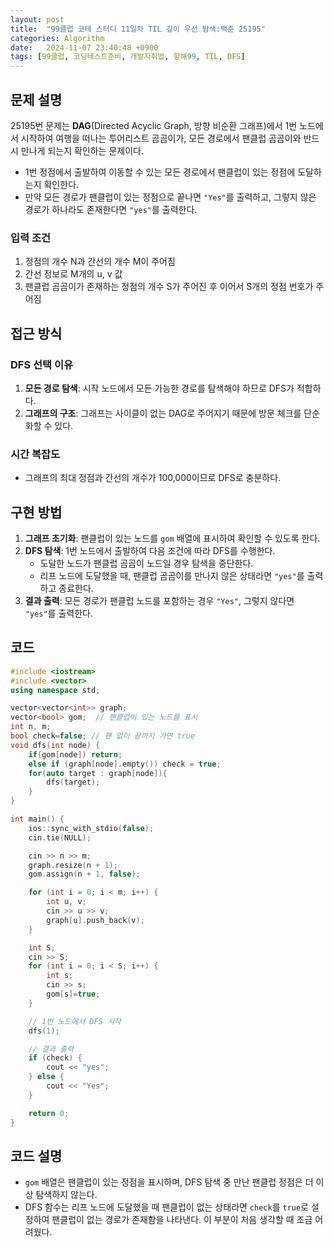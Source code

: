 ```yaml
---
layout: post
title:  "99클럽 코테 스터디 11일차 TIL 깊이 우선 탐색:백준 25195"
categories: Algorithm
date:   2024-11-07 23:40:48 +0900
tags: [99클럽, 코딩테스트준비, 개발자취업, 항해99, TIL, DFS]
---
```


## 문제 설명

25195번 문제는 **DAG**(Directed Acyclic Graph, 방향 비순환 그래프)에서 1번 노드에서 시작하여 여행을 떠나는 투어리스트 곰곰이가, 
모든 경로에서 팬클럽 곰곰이와 반드시 만나게 되는지 확인하는 문제이다.

- 1번 정점에서 출발하여 이동할 수 있는 모든 경로에서 팬클럽이 있는 정점에 도달하는지 확인한다.
- 만약 모든 경로가 팬클럽이 있는 정점으로 끝나면 `"Yes"`를 출력하고, 그렇지 않은 경로가 하나라도 존재한다면 `"yes"`를 출력한다.

### 입력 조건

1. 정점의 개수 N과 간선의 개수 M이 주어짐
2. 간선 정보로 M개의 u, v 값
3. 팬클럽 곰곰이가 존재하는 정점의 개수 S가 주어진 후 이어서 S개의 정점 번호가 주어짐

## 접근 방식

### DFS 선택 이유
1. **모든 경로 탐색**: 시작 노드에서 모든 가능한 경로를 탐색해야 하므로 DFS가 적합하다.
2. **그래프의 구조**: 그래프는 사이클이 없는 DAG로 주어지기 때문에 방문 체크를 단순화할 수 있다.

### 시간 복잡도

- 그래프의 최대 정점과 간선의 개수가 100,000이므로 DFS로 충분하다.

## 구현 방법

1. **그래프 초기화**: 팬클럽이 있는 노드를 `gom` 배열에 표시하여 확인할 수 있도록 한다.
2. **DFS 탐색**: 1번 노드에서 출발하여 다음 조건에 따라 DFS를 수행한다.
   - 도달한 노드가 팬클럽 곰곰이 노드일 경우 탐색을 중단한다.
   - 리프 노드에 도달했을 때, 팬클럽 곰곰이를 만나지 않은 상태라면 `"yes"`를 출력하고 종료한다.
3. **결과 출력**: 모든 경로가 팬클럽 노드를 포함하는 경우 `"Yes"`, 그렇지 않다면 `"yes"`를 출력한다.

## 코드

```cpp
#include <iostream>
#include <vector>
using namespace std;

vector<vector<int>> graph;
vector<bool> gom;  // 팬클럽이 있는 노드를 표시
int n, m;
bool check=false; // 팬 없이 끝까지 가면 true
void dfs(int node) {
    if(gom[node]) return;
    else if (graph[node].empty()) check = true;
    for(auto target : graph[node]){
        dfs(target);
    }
}

int main() {
    ios::sync_with_stdio(false);
    cin.tie(NULL);

    cin >> n >> m;
    graph.resize(n + 1);
    gom.assign(n + 1, false);

    for (int i = 0; i < m; i++) {
        int u, v;
        cin >> u >> v;
        graph[u].push_back(v);
    }

    int S;
    cin >> S;
    for (int i = 0; i < S; i++) {
        int s;
        cin >> s;
        gom[s]=true;
    }

    // 1번 노드에서 DFS 시작
    dfs(1);

    // 결과 출력
    if (check) {
        cout << "yes";
    } else {
        cout << "Yes";
    }

    return 0;
}
```

## 코드 설명

- `gom` 배열은 팬클럽이 있는 정점을 표시하며, DFS 탐색 중 만난 팬클럽 정점은 더 이상 탐색하지 않는다.
- DFS 함수는 리프 노드에 도달했을 때 팬클럽이 없는 상태라면 `check`를 `true`로 설정하여 팬클럽이 없는 경로가 존재함을 나타낸다. 이 부분이 처음 생각할 때 조금 어려웠다.
